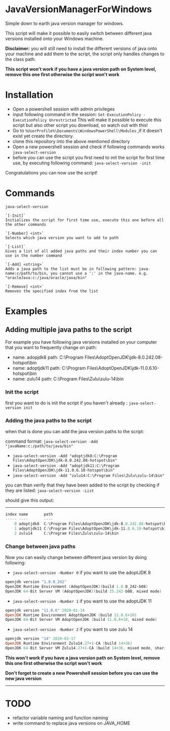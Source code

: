 # JavaVersionManagerForWindows

Simple down to earth java version manager for windows. 

This script will make it possible to easily switch between different java versions installed onto your Windows machine.

 **Disclaimer:** you will still need to install the different versions of java onto your machine and add them to the script, the script only handles changes to the class path.

**This script won't work if you have a java version path on System level, remove this one first otherwise the script won't work**

# Installation

* Open a powershell session with admin privileges 
* input following command in the session:
  `Set-ExecutionPolicy -ExecutionPolicy Unrestricted`
  This will make it possible to execute this script but also other script you download, so watch out with this!
* Go to `%UserProfile%\Documents\WindowsPowerShell\Modules` ,if it doesn't exist yet create the directory.
* clone this repository into the above mentioned directory
* Open a new powershell session and check if following commands works `java-select-version`
* before you can use the script you first need to init the script for first time use, by executing following command: `java-select-version -init`

Congratulations you can now use the script!

# Commands

`java-select-version`

	`[-Init]`	
	Initializes the script for first time use, execute this one before all the other commands

	`[-Number] <int>`	
	Selects which java version you want to add to path

 	`[-List]`	
	Gives a list of all added java paths and their index number you can use in the number command

	`[-Add] <string>`		
	Adds a java path to the list must be in following pattern: java-name:c/path/to/bin, you cannot use a ':' in the java-name. e.g. "oracleJava:c:/java/oracle/java/bin"

	`[-Remove] <int>` 	
	Removes the specified index from the list



# Examples



## Adding multiple java paths to the script

For example you have following java versions installed on your computer that you want to frequently change on path:

* name: adopjdk8 path: C:\Program Files\AdoptOpenJDK\jdk-8.0.242.08-hotspot\bin
* name: adoptjdk11 path: C:\Program Files\AdoptOpenJDK\jdk-11.0.6.10-hotspot\bin
* name: zulu14 path: C:\Program Files\Zulu\zulu-14\bin



### Init the script

first you want to do is init the script if you haven't already :
`java-select-version init`

### Adding the java paths to the script

when that is done you can add the java version paths to the script:

command format: `java-select-version -Add "javaName:c:/path/to/java/bin"`

* `java-select-version -Add "adoptjdk8:C:\Program Files\AdoptOpenJDK\jdk-8.0.242.08-hotspot\bin"`
* `java-select-version -Add "adoptjdk11:C:\Program Files\AdoptOpenJDK\jdk-11.0.6.10-hotspot\bin"`
* `java-select-version -Add "zulu14:C:\Program Files\Zulu\zulu-14\bin"`

you can than verify that they have been added to the script by checking if they are listed:
`java-select-version -List`

should give this output:

----- ----       ----
```powershell
index name       path
----- ----       ----
    0 adoptjdk8  C:\Program Files\AdoptOpenJDK\jdk-8.0.242.08-hotspot\bin
    1 adoptjdk11 C:\Program Files\AdoptOpenJDK\jdk-11.0.6.10-hotspot\bin
    2 zulu14     C:\Program Files\Zulu\zulu-14\bin
```
### Change between java paths

Now you can easily change between different java version by doing following:

* `java-select-version -Number 0` if you want to use the adoptJDK 8

```powershell
openjdk version "1.8.0_242"
OpenJDK Runtime Environment (AdoptOpenJDK)(build 1.8.0_242-b08)
OpenJDK 64-Bit Server VM (AdoptOpenJDK)(build 25.242-b08, mixed mode)
```

* `java-select-version -Number 1` if you want to use the adoptJDK 11

```powershell
openjdk version "11.0.6" 2020-01-14
OpenJDK Runtime Environment AdoptOpenJDK (build 11.0.6+10)
OpenJDK 64-Bit Server VM AdoptOpenJDK (build 11.0.6+10, mixed mode)
```

* `java-select-version -Number 2` if you want to use zulu 14

```powershell
openjdk version "14" 2020-03-17
OpenJDK Runtime Environment Zulu14.27+1-CA (build 14+36)
OpenJDK 64-Bit Server VM Zulu14.27+1-CA (build 14+36, mixed mode, sharing)
```

**This won't work if you have a java version path on System level, remove this one first otherwise the script won't work**

**Don't forget to create a new Powershell session before you can use the new java version**

****



# TODO

* refactor variable naming and function naming
* write command to replace java versions on JAVA_HOME

